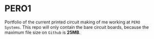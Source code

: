 # PERO1
Portfolio of the current printed circuit making of me working at `PERO Systems`. This repo will only contain the bare circuit boards, because the maximum file size on `Github` is **25MB**.
